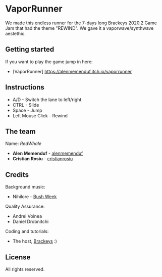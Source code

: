 # VaporRunner

We made this endless runner for the 7-days long Brackeys 2020.2 Game Jam that had the theme "REWIND". We gave it a vaporwave/synthwave aestethic.

## Getting started

If you want to play the game jump in here: 
* [VaporRunner] https://alenmemenduf.itch.io/vaporrunner

## Instructions
* A/D - Switch the lane to left/right
* CTRL - Slide
* Space - Jump
* Left Mouse Click - Rewind

## The team
Name: *RedWhale*
* **Alen Memenduf** - [alenmemenduf](https://github.com/alenmemenduf)
* **Cristian Rosiu** - [cristianrosiu](https://github.com/cristianrosiu)

## Credits
Background music:
* Nihilore - [Bush Week](http://www.nihilore.com/synthwave/#itemId=5926b3649f7456fb49efb792)

Quality Assurance:
* Andrei Voinea
* Daniel Drobnitchi

Coding and tutorials:
* The host, [Brackeys](https://www.youtube.com/user/Brackeys) :)
 
## License
All rights reserved.
